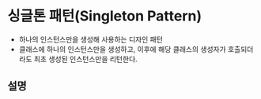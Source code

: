 # 싱글톤 패턴(Singleton Pattern)
- 하나의 인스턴스만을 생성해 사용하는 디자인 패턴
- 클래스에 하나의 인스턴스만을 생성하고, 이후에 해당 클래스의 생성자가 호출되더라도 최초 생성된 인스턴스만을 리턴한다.

## 설명